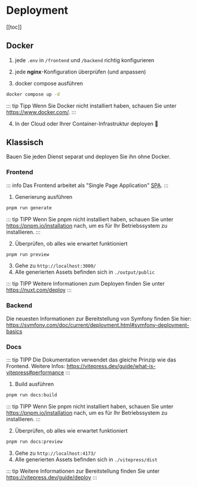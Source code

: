 # Deployment

[[toc]]

## Docker

1. jede `.env` in `/frontend` und `/backend` richtig konfigurieren

2. jede **nginx**-Konfiguration überprüfen (und anpassen)

3. docker compose ausführen

```bash
docker compose up -d
```

::: tip Tipp
Wenn Sie Docker nicht installiert haben, schauen Sie unter https://www.docker.com/.
:::

4. In der Cloud oder Ihrer Container-Infrastruktur deployen :tada:

## Klassisch

Bauen Sie jeden Dienst separat und deployen Sie ihn ohne Docker.

### Frontend

::: info
Das Frontend arbeitet als "Single Page
Application" [SPA](https://nuxt.com/docs/guide/concepts/rendering#client-side-rendering).
:::

1. Generierung ausführen

```bash
pnpm run generate
```

::: tip TIPP
Wenn Sie pnpm nicht installiert haben, schauen Sie unter https://pnpm.io/installation nach, um es für Ihr Betriebssystem zu installieren.
:::

2. Überprüfen, ob alles wie erwartet funktioniert

```bash
pnpm run preview
```

3. Gehe zu `http://localhost:3000/`
4. Alle generierten Assets befinden sich in `./output/public`

::: tip TIPP
Weitere Informationen zum Deployen finden Sie unter https://nuxt.com/deploy
:::

### Backend

Die neuesten Informationen zur Bereitstellung von Symfony finden Sie
hier: https://symfony.com/doc/current/deployment.html#symfony-deployment-basics

### Docs

::: tip TIPP
Die Dokumentation verwendet das gleiche Prinzip wie das Frontend. Weitere
Infos: https://vitepress.dev/guide/what-is-vitepress#performance
:::

1. Build ausführen

```bash
pnpm run docs:build
```

::: tip TIPP
Wenn Sie pnpm nicht installiert haben, schauen Sie unter https://pnpm.io/installation nach, um es für Ihr Betriebssystem zu installieren.
:::

2. Überprüfen, ob alles wie erwartet funktioniert

```bash
pnpm run docs:preview
```

3. Gehe zu `http://localhost:4173/`
4. Alle generierten Assets befinden sich in `./vitepress/dist`

::: tip
Weitere Informationen zur Bereitstellung finden Sie unter https://vitepress.dev/guide/deploy
:::
